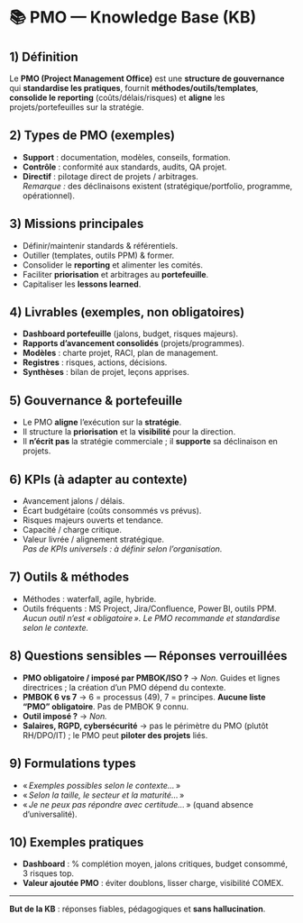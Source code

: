 # 📚 PMO — Knowledge Base (KB)

## 1) Définition
Le **PMO (Project Management Office)** est une **structure de gouvernance** qui **standardise les pratiques**, fournit **méthodes/outils/templates**, **consolide le reporting** (coûts/délais/risques) et **aligne** les projets/portefeuilles sur la stratégie.

## 2) Types de PMO (exemples)
- **Support** : documentation, modèles, conseils, formation.  
- **Contrôle** : conformité aux standards, audits, QA projet.  
- **Directif** : pilotage direct de projets / arbitrages.  
*Remarque :* des déclinaisons existent (stratégique/portfolio, programme, opérationnel).

## 3) Missions principales
- Définir/maintenir standards & référentiels.  
- Outiller (templates, outils PPM) & former.  
- Consolider le **reporting** et alimenter les comités.  
- Faciliter **priorisation** et arbitrages au **portefeuille**.  
- Capitaliser les **lessons learned**.

## 4) Livrables (exemples, non obligatoires)
- **Dashboard portefeuille** (jalons, budget, risques majeurs).  
- **Rapports d’avancement consolidés** (projets/programmes).  
- **Modèles** : charte projet, RACI, plan de management.  
- **Registres** : risques, actions, décisions.  
- **Synthèses** : bilan de projet, leçons apprises.

## 5) Gouvernance & portefeuille
- Le PMO **aligne** l’exécution sur la **stratégie**.  
- Il structure la **priorisation** et la **visibilité** pour la direction.  
- Il **n’écrit pas** la stratégie commerciale ; il **supporte** sa déclinaison en projets.

## 6) KPIs (à adapter au contexte)
- Avancement jalons / délais.  
- Écart budgétaire (coûts consommés vs prévus).  
- Risques majeurs ouverts et tendance.  
- Capacité / charge critique.  
- Valeur livrée / alignement stratégique.  
*Pas de KPIs universels : à définir selon l’organisation.*

## 7) Outils & méthodes
- Méthodes : waterfall, agile, hybride.  
- Outils fréquents : MS Project, Jira/Confluence, Power BI, outils PPM.  
*Aucun outil n’est « obligatoire ». Le PMO recommande et standardise selon le contexte.*

## 8) Questions sensibles — Réponses verrouillées
- **PMO obligatoire / imposé par PMBOK/ISO ?** → *Non.* Guides et lignes directrices ; la création d’un PMO dépend du contexte.  
- **PMBOK 6 vs 7** → 6 = processus (49), 7 = principes. **Aucune liste “PMO” obligatoire**. Pas de PMBOK 9 connu.  
- **Outil imposé ?** → *Non.*  
- **Salaires, RGPD, cybersécurité** → pas le périmètre du PMO (plutôt RH/DPO/IT) ; le PMO peut **piloter des projets** liés.

## 9) Formulations types
- « *Exemples possibles selon le contexte…* »  
- « *Selon la taille, le secteur et la maturité…* »  
- « *Je ne peux pas répondre avec certitude…* » (quand absence d’universalité).

## 10) Exemples pratiques
- **Dashboard** : % complétion moyen, jalons critiques, budget consommé, 3 risques top.  
- **Valeur ajoutée PMO** : éviter doublons, lisser charge, visibilité COMEX.

---

**But de la KB** : réponses fiables, pédagogiques et **sans hallucination**.
